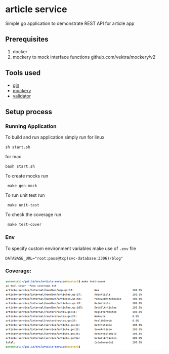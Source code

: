 # article service
Simple go application to demonstrate REST API for article app

## Prerequisites
1. docker 
2. mockery to mock interface functions github.com/vektra/mockery/v2

## Tools used
- [gin](https://github.com/gin-gonic/gin)
- [mockery](https://github.com/vektra/mockery)
- [validator](https://github.com/go-playground/validator)

## Setup process
### Running Application
To build and run application simply run
for linux
```shell
sh start.sh
```
for mac
```shell
bash start.sh
```
To create mocks run
   ```shell 
    make gen-mock 
   ```
To run unit test run 
   ```shell 
    make unit-test 
   ```

To check the coverage run
```shell
 make test-cover
```

### Env
To specify custom environment variables make use of `.env` file
```shell
DATABASE_URL="root:pass@tcp(svc-database:3306)/blog"
```
### Coverage:
![Coverage](./docs/coverage.png "Coverage")